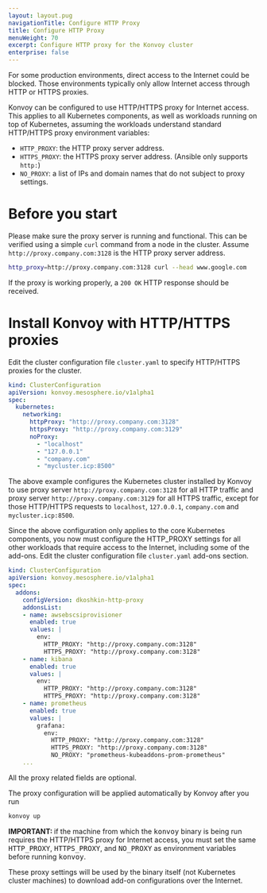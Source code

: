 ```yaml
---
layout: layout.pug
navigationTitle: Configure HTTP Proxy
title: Configure HTTP Proxy
menuWeight: 70
excerpt: Configure HTTP proxy for the Konvoy cluster
enterprise: false
---
```


<!-- markdownlint-disable MD004 MD007 MD025 MD030 -->

For some production environments, direct access to the Internet could be blocked.
Those environments typically only allow Internet access through HTTP or HTTPS proxies.

Konvoy can be configured to use HTTP/HTTPS proxy for Internet access.
This applies to all Kubernetes components, as well as workloads running on top of Kubernetes, assuming the workloads understand standard HTTP/HTTPS proxy environment variables:

* `HTTP_PROXY`: the HTTP proxy server address.
* `HTTPS_PROXY`: the HTTPS proxy server address. (Ansible only supports `http:`)
* `NO_PROXY`: a list of IPs and domain names that do not subject to proxy settings.

# Before you start

Please make sure the proxy server is running and functional.
This can be verified using a simple `curl` command from a node in the cluster.
Assume `http://proxy.company.com:3128` is the HTTP proxy server address.

```bash
http_proxy=http://proxy.company.com:3128 curl --head www.google.com
```

If the proxy is working properly, a `200 OK` HTTP response should be received.

# Install Konvoy with HTTP/HTTPS proxies

Edit the cluster configuration file `cluster.yaml` to specify HTTP/HTTPS proxies for the cluster.

```yaml
kind: ClusterConfiguration
apiVersion: konvoy.mesosphere.io/v1alpha1
spec:
  kubernetes:
    networking:
      httpProxy: "http://proxy.company.com:3128"
      httpsProxy: "http://proxy.company.com:3129"
      noProxy:
        - "localhost"
        - "127.0.0.1"
        - "company.com"
        - "mycluster.icp:8500"
```

The above example configures the Kubernetes cluster installed by Konvoy to use proxy server `http://proxy.company.com:3128` for all HTTP traffic and proxy server `http://proxy.company.com:3129` for all HTTPS traffic, except for those HTTP/HTTPS requests to `localhost`, `127.0.0.1`, `company.com` and `mycluster.icp:8500`.

Since the above configuration only applies to the core Kubernetes components, you now must configure the HTTP_PROXY settings for all other workloads that require access to the Internet, including some of the add-ons.
Edit the cluster configuration file `cluster.yaml` add-ons section.

```yaml
kind: ClusterConfiguration
apiVersion: konvoy.mesosphere.io/v1alpha1
spec:
  addons:
    configVersion: dkoshkin-http-proxy
    addonsList:
    - name: awsebscsiprovisioner
      enabled: true
      values: |
        env:
          HTTP_PROXY: "http://proxy.company.com:3128"
          HTTPS_PROXY: "http://proxy.company.com:3128"
    - name: kibana
      enabled: true
      values: |
        env:
          HTTP_PROXY: "http://proxy.company.com:3128"
          HTTPS_PROXY: "http://proxy.company.com:3128"
    - name: prometheus
      enabled: true
      values: |
        grafana:
          env:
            HTTP_PROXY: "http://proxy.company.com:3128"
            HTTPS_PROXY: "http://proxy.company.com:3128"
            NO_PROXY: "prometheus-kubeaddons-prom-prometheus"
    ...
```

All the proxy related fields are optional.

The proxy configuration will be applied automatically by Konvoy after you run

```bash
konvoy up
```

<p class="message--important"><strong>IMPORTANT: </strong> if the machine from which the <tt>konvoy</tt> binary is being run requires the HTTP/HTTPS proxy for Internet access, you must set the same <tt>HTTP_PROXY</tt>, <tt>HTTPS_PROXY</tt>, and <tt>NO_PROXY</tt> as environment variables before running <tt>konvoy</tt>.</p>

These proxy settings will be used by the binary itself (not Kubernetes cluster machines) to download add-on configurations over the Internet.
